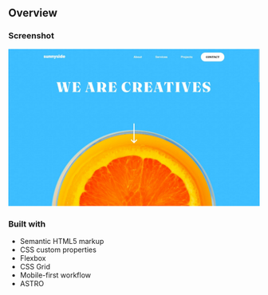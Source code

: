 ## Overview

### Screenshot

![](/public/design/screenshot.jpeg)

### Built with

-   Semantic HTML5 markup
-   CSS custom properties
-   Flexbox
-   CSS Grid
-   Mobile-first workflow
-   ASTRO
